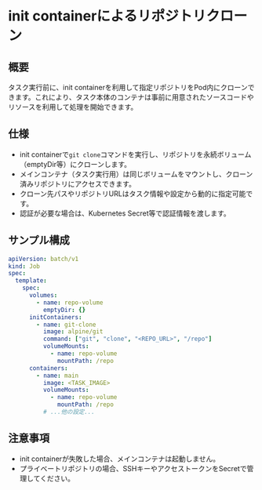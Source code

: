 # init containerによるリポジトリクローン

## 概要
タスク実行前に、init containerを利用して指定リポジトリをPod内にクローンできます。これにより、タスク本体のコンテナは事前に用意されたソースコードやリソースを利用して処理を開始できます。

## 仕様
- init containerで`git clone`コマンドを実行し、リポジトリを永続ボリューム（emptyDir等）にクローンします。
- メインコンテナ（タスク実行用）は同じボリュームをマウントし、クローン済みリポジトリにアクセスできます。
- クローン先パスやリポジトリURLはタスク情報や設定から動的に指定可能です。
- 認証が必要な場合は、Kubernetes Secret等で認証情報を渡します。

## サンプル構成
```yaml
apiVersion: batch/v1
kind: Job
spec:
  template:
    spec:
      volumes:
        - name: repo-volume
          emptyDir: {}
      initContainers:
        - name: git-clone
          image: alpine/git
          command: ["git", "clone", "<REPO_URL>", "/repo"]
          volumeMounts:
            - name: repo-volume
              mountPath: /repo
      containers:
        - name: main
          image: <TASK_IMAGE>
          volumeMounts:
            - name: repo-volume
              mountPath: /repo
          # ...他の設定...
```

## 注意事項
- init containerが失敗した場合、メインコンテナは起動しません。
- プライベートリポジトリの場合、SSHキーやアクセストークンをSecretで管理してください。 